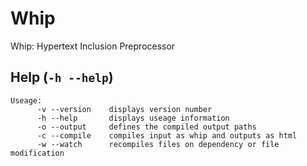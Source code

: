 # Whip
Whip: Hypertext Inclusion Preprocessor

## Help (`-h --help`)
```
Useage:
      -v --version    displays version number
      -h --help       displays useage information
      -o --output     defines the compiled output paths
      -c --compile    compiles input as whip and outputs as html
      -w --watch      recompiles files on dependency or file modification
```

